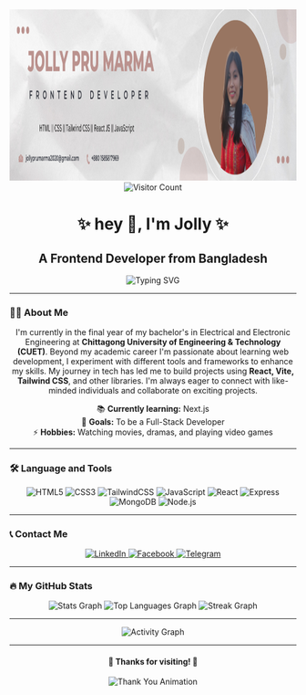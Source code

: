<div align="center">
  <img height="300" width="800" src="https://raw.githubusercontent.com/Jollypru/Jollypru/refs/heads/main/Jolly%20Pru%20marma.png" alt="Header Image" />
</div>

<div align="center">
  <img src="https://visitor-badge.laobi.icu/badge?page_id=Jollypru.Jollypru&" alt="Visitor Count" />
</div>

<h1 align="center">✨ hey 👋, I'm Jolly ✨</h1>

<h2 align="center">A Frontend Developer from Bangladesh</h2>
<div  align="center">
  <p>
  <img src="https://readme-typing-svg.herokuapp.com?font=Fira+Code&size=18&duration=3000&pause=1000&color=2F80ED&width=435&lines=Passionate+Learner;React+%7C+Vite+%7C+Tailwind+Enthusiast;Exploring+Next.js+and+Beyond" alt="Typing SVG" />
  </p>
</div>


---

<h3 align="left">👩‍💻 About Me</h3>

<p align="center">
  I'm currently in the final year of my bachelor's in Electrical and Electronic Engineering at <strong>Chittagong University of Engineering & Technology (CUET)</strong>. Beyond my academic career I'm passionate about learning web development, I experiment with different tools and frameworks to enhance my skills. My journey in tech has led me to build projects using <strong>React, Vite, Tailwind CSS</strong>, and other libraries. I'm always eager to connect with like-minded individuals and collaborate on exciting projects.
</p>

<div align="center">
  📚 <strong>Currently learning:</strong> Next.js<br>
  🎯 <strong>Goals:</strong> To be a Full-Stack Developer<br>
  ⚡ <strong>Hobbies:</strong> Watching movies, dramas, and playing video games
</div>

---

<h3 align="left">🛠 Language and Tools</h3>

<div align="center">
  <img src="https://cdn.jsdelivr.net/gh/devicons/devicon/icons/html5/html5-original.svg" height="40" alt="HTML5" />
  <img src="https://cdn.jsdelivr.net/gh/devicons/devicon/icons/css3/css3-original.svg" height="40" alt="CSS3" />
  <img src="https://cdn.jsdelivr.net/gh/devicons/devicon/icons/tailwindcss/tailwindcss-original-wordmark.svg" height="40" alt="TailwindCSS" />
  <img src="https://cdn.jsdelivr.net/gh/devicons/devicon/icons/javascript/javascript-original.svg" height="40" alt="JavaScript" />
  <img src="https://cdn.jsdelivr.net/gh/devicons/devicon/icons/react/react-original.svg" height="40" alt="React" />
  <img src="https://cdn.jsdelivr.net/gh/devicons/devicon/icons/express/express-original.svg" height="40" alt="Express" />
  <img src="https://cdn.jsdelivr.net/gh/devicons/devicon/icons/mongodb/mongodb-original.svg" height="40" alt="MongoDB" />
  <img src="https://cdn.jsdelivr.net/gh/devicons/devicon/icons/nodejs/nodejs-original.svg" height="40" alt="Node.js" />
</div>

---

<h3 align="left">📞 Contact Me</h3>

<div align="center">
  <a href="https://www.linkedin.com/in/jolly-pru-marma-9b7a211bb/" target="_blank">
    <img src="https://img.shields.io/badge/LinkedIn-%230077B5.svg?style=for-the-badge&logo=linkedin&logoColor=white" alt="LinkedIn" />
  </a>
  <a href="https://www.facebook.com/jollypru.marma.7/" target="_blank">
    <img src="https://img.shields.io/badge/Facebook-%231877F2.svg?style=for-the-badge&logo=facebook&logoColor=white" alt="Facebook" />
  </a>
  <a href="https://t.me/jolly_pru" target="_blank">
    <img src="https://img.shields.io/badge/Telegram-%2300ACD7.svg?style=for-the-badge&logo=telegram&logoColor=white" alt="Telegram" />
  </a>
</div>

---

<h3 align="left">🔥 My GitHub Stats</h3>

<div align="center">
  <img src="https://github-readme-stats.vercel.app/api?username=Jollypru&hide_title=false&hide_rank=false&show_icons=true&include_all_commits=true&count_private=true&disable_animations=false&theme=algolia&locale=en&hide_border=false" height="150" alt="Stats Graph" />
  <img src="https://github-readme-stats.vercel.app/api/top-langs?username=Jollypru&locale=en&hide_title=false&layout=compact&card_width=320&langs_count=5&theme=tokyonight&hide_border=false" height="150" alt="Top Languages Graph" />
  <img src="https://streak-stats.demolab.com?user=Jollypru&locale=en&mode=daily&theme=dracula&hide_border=false&border_radius=5" height="150" alt="Streak Graph" />
</div>

---

<p align="center">
  <img src="https://github-readme-activity-graph.vercel.app/graph?username=Jollypru&bg_color=1F222E&color=00BFFF&line=2F80ED&point=FFFFFF&area=true&hide_border=true" alt="Activity Graph" />
</p>

---

<div align="center">
  <!-- Footer -->
  <h4>🌟 Thanks for visiting! 🌟</h4>
  <img src="https://media.giphy.com/media/26tn33aiTi1jkl6H6/giphy.gif" height="150" alt="Thank You Animation" />
</div>
